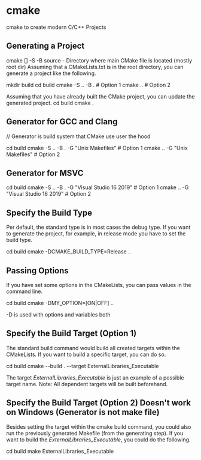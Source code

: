 # cmake
cmake to create modern C/C++ Projects


## Generating a Project

cmake [<options>] -S <relative-path-to-source> -B <path-to-build>
source - Directory where main CMake file is located (mostly root dir)
Assuming that a CMakeLists.txt is in the root directory, you can generate a project like the following.

mkdir build
cd build
cmake -S .. -B . # Option 1
cmake .. # Option 2

Assuming that you have already built the CMake project, you can update the generated project.
cd build
cmake .

## Generator for GCC and Clang
// Generator is build system that CMake use user the hood

cd build
cmake -S .. -B . -G "Unix Makefiles" # Option 1
cmake .. -G "Unix Makefiles" # Option 2

## Generator for MSVC

cd build
cmake -S .. -B . -G "Visual Studio 16 2019" # Option 1
cmake .. -G "Visual Studio 16 2019" # Option 2

## Specify the Build Type

Per default, the standard type is in most cases the debug type.
If you want to generate the project, for example, in release mode you have to set the build type.

cd build
cmake -DCMAKE_BUILD_TYPE=Release ..


## Passing Options
If you have set some options in the CMakeLists, you can pass values in the command line.

cd build
cmake -DMY_OPTION=[ON|OFF] ..

-D is used with options and variables both


## Specify the Build Target (Option 1)
The standard build command would build all created targets within the CMakeLists.
If you want to build a specific target, you can do so.

cd build
cmake --build . --target ExternalLibraries_Executable

The target *ExternalLibraries_Executable* is just an example of a possible target name.
Note: All dependent targets will be built beforehand.

## Specify the Build Target (Option 2) Doesn't work on Windows (Generator is not make file)
Besides setting the target within the cmake build command, you could also run the previously generated Makefile (from the generating step).
If you want to build the *ExternalLibraries_Executable*, you could do the following.

cd build
make ExternalLibraries_Executable